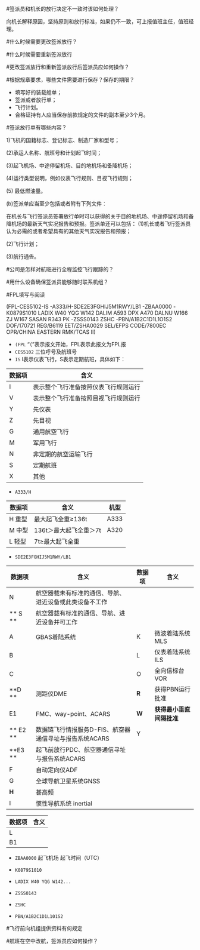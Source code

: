 #签派员和机长的放行决定不一致时该如何处理？

向机长解释原因，坚持原则和放行标准，如果仍不一致，可上报值班主任，值班经理。

#什么时候需要更改签派放行？

#什么时候需要重新签派放行

#更改签派放行和重新签派放行后签派员应如何操作？

#根据规章要求，哪些文件需要进行保存？保存的期限？

- 填写好的装载舱单；
- 签派或者放行单；
- 飞行计划。
- 合格证持有人应当保存前款规定的文件的副本至少3个月。

#签派放行单有哪些内容？

1)飞机的国籍标志、登记标志、制造厂家和型号；

(2)承运人名称、航班号和计划起飞时间；

(3)起飞机场、中途停留机场、目的地机场和备降机场；

(4)运行类型说明，例如仪表飞行规则、目视飞行规则；

(5) 最低燃油量。

(b)签派单应当至少包括或者附有下列文件：

在机长与飞行签派员签署放行单时可以获得的关于目的地机场、中途停留机场和备降机场的最新天气实况报告和预报。签派单还可以包括：
(1)机长或者飞行签派员认为必需的或者希望具有的其他天气实况报告和预报；

(2)飞行计划；

(3)航行通告。

#公司是怎样对航班进行全程监控飞行跟踪的？

#用什么设备确保签派员能够随时联系机组？

#FPL填写与阅读

(FPL-CES5102-IS
-A333/H-SDE2E3FGHIJ5M1RWY/LB1
-ZBAA0000
-K0879S1010 LADIX W40 YQG W142 DALIM A593 DPX A470 DALNU W166
 ZJ W167 SASAN R343 PK
-ZSSS0143 ZSHC
-PBN/A1B2C1D1L1O1S2 DOF/170721 REG/B6119
 EET/ZSHA0029
 SEL/EFPS CODE/7800EC OPR/CHINA EASTERN
 RMK/TCAS II)
 
*  `(FPL` “（”表示报文开始，FPL表示此报文为FPL报
* `CES5102` 三位呼号及航班号
*  `IS` I表示仪表飞行，S表示定期航班，具体如下：
 
| 数据项  | 含义                 |
| ---- | ------------------ |
| I    | 表示整个飞行准备按照仪表飞行规则运行 |
| V    | 表示整个飞行准备按照目视飞行规则运行 |
| Y    | 先仪表                   |
| Z    | 先目视                   |
| G    | 通用航空飞行             |
| M    | 军用飞行               |
| N    | 非定期的航空运输飞行         |
| S    | 定期航班               |
| X    | 其他                 |

* `A333/H` 

|数据项|含义|机型|
|----|----|----|
|H 重型|最大起飞全重≥136t |A333 |
|M 中型|136t＞最大起飞全重＞7t|A320|
|L 轻型|7t≥最大起飞全重||

* `SDE2E3FGHIJ5M1RWY/LB1`

| 数据项  | 含义                 |数据项|含义|
| ---- | ------------------ |---|---|
| N    | 航空器载未有标准的通信、导航、进近设备或此类设备不工作 |||
|** S **   | 航空器载有标准的通信、导航、进近设备并可工作 |||
| A    | GBAS着陆系统    |K|   微波着陆系统MLS            |
| B    |       |L|     仪表着陆系统ILS        |
| C    |         |O| 全向信标台VOR   |
| **D **   | 测距仪DME          |**R**| 获得PBN运行批准  |
| E1    | FMC、way-point、ACARS        |**W**|**获得最小垂直间隔批准**|
|** E2 **   | 数据链飞行情报服务D-FIS、航空器通信寻址与报告系统ACARS   |Y|   |
| **E3 **   | 起飞前放行PDC、航空器通信寻址与报告系统ACARS             ||    |
|F|自动定向仪ADF|||
|G|全球导航卫星系统GNSS|||
|**H**|甚高频|||
|I|惯性导航系统 inertial|||

|数据项|含义|
|----|----|
|L||
|B1||

* `ZBAA0000` 起飞机场 起飞时间（UTC）

* `K0879S1010`

* `LADIX W40 YQG W142...`

* `ZSSS0143`

* `ZSHC`

* `PBN/A1B2C1D1L101S2`

 



#飞行前向机组提供资料有何规定

#航班在空中改航，签派员应如何操作？
